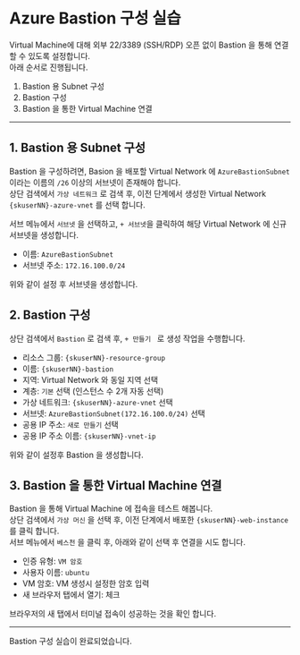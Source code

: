 # Azure Bastion 구성 실습

Virtual Machine에 대해 외부 22/3389 (SSH/RDP) 오픈 없이 Bastion 을 통해 연결 할 수 있도록 설정합니다.  
아래 순서로 진행됩니다.  
  
1. Bastion 용 Subnet 구성
2. Bastion 구성
3. Bastion 을 통한 Virtual Machine 연결

---
## 1. Bastion 용 Subnet 구성
Bastion 을 구성하려면, Basion 을 배포할 Virtual Network 에 `AzureBastionSubnet` 이라는 이름의 `/26` 이상의 서브넷이 존재해야 합니다.  
상단 검색에서 `가상 네트워크` 로 검색 후, 이전 단계에서 생성한 Virtual Network `{skuserNN}-azure-vnet` 를 선택 합니다.  
  
서브 메뉴에서 `서브넷` 을 선택하고, `+ 서브넷`을 클릭하여 해당 Virtual Network 에 신규 서브넷을 생성합니다. 

- 이름: `AzureBastionSubnet`
- 서브넷 주소: `172.16.100.0/24`

위와 같이 설정 후 서브넷을 생성합니다. 
  

## 2. Bastion 구성
상단 검색에서 `Bastion` 로 검색 후, `+ 만들기 ` 로 생성 작업을 수행합니다.  

- 리소스 그룹: `{skuserNN}-resource-group`
- 이름: `{skuserNN}-bastion`
- 지역: Virtual Network 와 동일 지역 선택
- 계층: `기본` 선택 (인스턴스 수 2개 자동 선택)
- 가상 네트워크: `{skuserNN}-azure-vnet` 선택
- 서브넷: `AzureBastionSubnet(172.16.100.0/24)` 선택
- 공용 IP 주소: `새로 만들기` 선택
- 공용 IP 주소 이름: `{skuserNN}-vnet-ip`

위와 같이 설정후 Bastion 을 생성합니다.  


## 3. Bastion 을 통한 Virtual Machine 연결
Bastion 을 통해 Virtual Machine 에 접속을 테스트 해봅니다.  
상단 검색에서 `가상 머신` 을 선택 후, 이전 단계에서 배포한 `{skuserNN}-web-instance` 를 클릭 합니다.  
서브 메뉴에서 `베스천` 을 클릭 후, 아래와 같이 선택 후 연결을 시도 합니다.  

- 인증 유형: `VM 암호`
- 사용자 이름: `ubuntu`
- VM 암호: VM 생성시 설정한 암호 입력
- 새 브라우저 탭에서 열기: 체크

브라우저의 새 탭에서 터미널 접속이 성공하는 것을 확인 합니다.  


---

Bastion 구성 실습이 완료되었습니다.
